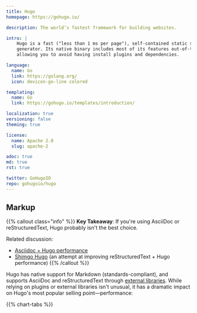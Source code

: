 ```yaml
---
title: Hugo
homepage: https://gohugo.io/

description: The world’s fastest framework for building websites.

intro: |
    Hugo is a fast ("less than 1 ms per page"), self-contained static site
    generator. Its native binary includes most of its features out-of-the-box,
    allowing you to avoid having install plugins and dependencies.

language:
  name: Go
  link: https://golang.org/
  icon: devicon-go-line colored

templating:
  name: Go
  link: https://gohugo.io/templates/introduction/

localization: true
versioning: false
theming: true

license:
  name: Apache 2.0
  slug: apache-2

adoc: true
md: true
rst: true

twitter: GoHugoIO
repo: gohugoio/hugo
---
```


## Markup

{{% callout class="info" %}}
**Key Takeaway**: If you're using AsciiDoc or reStructuredText, Hugo probably isn't the best choice.

Related discussion:
- [Asciidoc + Hugo performance](https://discourse.gohugo.io/t/asciidoc-hugo-performance/10637)
- [Shimgo Hugo](https://tychoish.com/post/shimgo-hugo/) (an attempt at improving reStructuredText + Hugo performance)
{{% /callout %}}

Hugo has native support for Markdown (standards-compliant), and supports AsciiDoc and reStructuredText through [external libraries][1]. While relying on plugins or external libraries isn't unusual, it has a dramatic impact on Hugo's most popular selling point&mdash;performance:

{{% chart-tabs %}}

[1]: https://gohugo.io/content-management/formats/#list-of-content-formats

